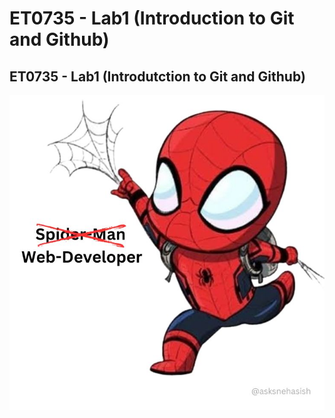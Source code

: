 # ET0735 - Lab1 (Introduction to Git and Github)
## ET0735 - Lab1 (Introdutction to Git and Github)

![web-developer](image/web_developer.jpg)